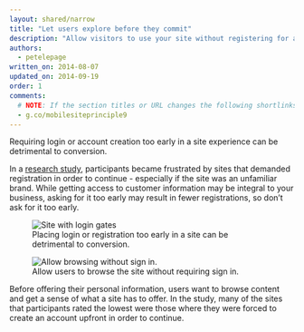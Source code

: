 ```yaml
---
layout: shared/narrow
title: "Let users explore before they commit"
description: "Allow visitors to use your site without registering for an account."
authors:
  - petelepage
written_on: 2014-08-07
updated_on: 2014-09-19
order: 1
comments: 
  # NOTE: If the section titles or URL changes the following shortlinks must be updated
  - g.co/mobilesiteprinciple9
---
```


<p class="intro">
  Requiring login or account creation too early in a site experience can be detrimental to conversion.
</p>

In a [research study](/web/fundamentals/principles/), 
participants became frustrated by sites that demanded registration in order 
to continue - especially if the site was an unfamiliar brand.  While getting 
access to customer information may be integral to your business, asking for 
it too early may result in fewer registrations, so don’t ask for it too early.

<div class="clear g-wide--pull-1">
  <div class="mdl-cell mdl-cell--6--col">
    <figure class="fluid">
      <img src="imgs/cc-gates-bad.png" srcset="imgs/cc-gates-bad.png 1x, imgs/cc-gates-bad-2x.png 2x" alt="Site with login gates">
      <figcaption>Placing login or registration too early in a site can be detrimental to conversion.</figcaption>
    </figure>
  </div>
  <div class="mdl-cell mdl-cell--6--col">
    <figure class="fluid">
      <img src="imgs/cc-gates-good.png" srcset="imgs/cc-gates-good.png 1x, imgs/cc-gates-good-2x.png 2x" alt="Allow browsing without sign in.">
      <figcaption>Allow users to browse the site without requiring sign in.</figcaption>
      </figure>
  </div>
</div>

Before offering their personal information, users want to browse content and get 
a sense of what a site has to offer.  In the study, many of the sites that 
participants rated the lowest were those where they were forced to create an 
account upfront in order to continue.

